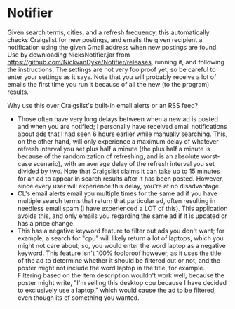 # Notifier
Given search terms, cities, and a refresh frequency, this automatically checks Craigslist for new postings, and emails the given recipient a notification using the given Gmail address when new postings are found.
Use by downloading NicksNotifier.jar from https://github.com/NickvanDyke/Notifier/releases, running it, and following the instructions. The settings are not very foolproof yet, so be careful to enter your settings as it says. Note that you will probably receive a lot of emails the first time you run it because of all the new (to the program) results.

Why use this over Craigslist's built-in email alerts or an RSS feed?
* Those often have very long delays between when a new ad is posted and when you are notified; I personally have received email notifications about ads that I had seen 6 hours earlier while manually searching. This, on the other hand, will only experience a maximum delay of whatever refresh interval you set plus half a minute (the plus half a minute is because of the randomization of refreshing, and is an absolute worst-case scenario), with an average delay of the refresh interval you set divided by two. Note that Craigslist claims it can take up to 15 minutes for an ad to appear in search results after it has been posted. However, since every user will experience this delay, you're at no disadvantage.
* CL's email alerts email you multiple times for the same ad if you have multiple search terms that return that particular ad, often resulting in needless email spam (I have experienced a LOT of this). This application avoids this, and only emails you regarding the same ad if it is updated or has a price change.
* This has a negative keyword feature to filter out ads you don't want; for example, a search for "cpu" will likely return a lot of laptops, which you might not care about; so, you would enter the word laptop as a negative keyword. This feature isn't 100% foolproof however, as it uses the title of the ad to determine whether it should be filtered out or not, and the poster might not include the word laptop in the title, for example. Filtering based on the item description wouldn't work well, because the poster might write, "I'm selling this desktop cpu because I have decided to exclusively use a laptop," which would cause the ad to be filtered, even though its of something you wanted.
